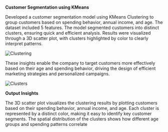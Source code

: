**Customer Segmentation using KMeans**

Developed a customer segmentation model using KMeans Clustering to group customers based on spending behavior, annual income, and age. The dataset included 5 features. The model segmented customers into distinct clusters, ensuring quick and efficient analysis. Results were visualized through a 3D scatter plot, with clusters highlighted by color to clearly interpret patterns.

![Clustering](https://github.com/user-attachments/assets/0f56ae65-7d77-4b47-bf5b-1948742e4119)


These insights enable the company to target customers more effectively based on their age and spending behavior, driving the design of efficient marketing strategies and personalized campaigns.

![Clusters](https://github.com/user-attachments/assets/893faab6-d695-41dd-9b37-8db5f6af8612)

**Output Insights**

The 3D scatter plot visualizes the clustering results by plotting customers based on their spending behavior, annual income, and age. Each cluster is represented by a distinct color, making it easy to identify key customer segments. The spatial distribution of the clusters shows how different age groups and spending patterns correlate
